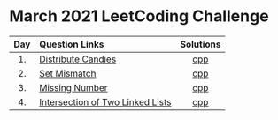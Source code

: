 # March 2021 LeetCoding Challenge

| Day | Question Links                                                                                                                         |                Solutions                |
| :-: | :------------------------------------------------------------------------------------------------------------------------------------- | :-------------------------------------: |
| 1.  | [Distribute Candies](https://leetcode.com/explore/challenge/card/march-leetcoding-challenge-2021/588/week-1-march-1st-march-7th/3657/) | [cpp](./01.%20Distribute%20Candies.cpp) |
| 2.  | [Set Mismatch](https://leetcode.com/explore/challenge/card/march-leetcoding-challenge-2021/588/week-1-march-1st-march-7th/3658/)       |    [cpp](./02.%20Set%20Mismatch.cpp)    |
| 3.  | [Missing Number](https://leetcode.com/explore/challenge/card/march-leetcoding-challenge-2021/588/week-1-march-1st-march-7th/3659/)       |    [cpp](./03.%20Missing%20Number.cpp)    |
| 4.  | [Intersection of Two Linked Lists](https://leetcode.com/explore/challenge/card/march-leetcoding-challenge-2021/588/week-1-march-1st-march-7th/3660/)       |    [cpp](./04.%20Intersection%20of%20Two%20Linked%20Lists.cpp)    |
